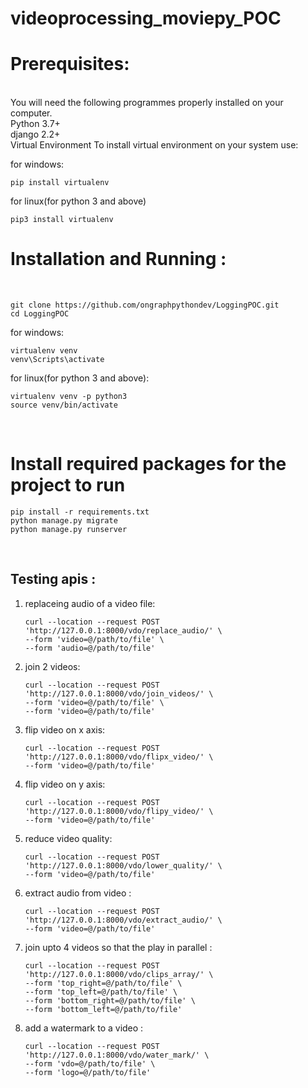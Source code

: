 # videoprocessing_moviepy_POC

<h1>Prerequisites:</h1><br>
You will need the following programmes properly installed on your computer.<br>
Python 3.7+ <br>
django 2.2+ <br>
Virtual Environment
To install virtual environment on your system use:

for windows:
```shell
pip install virtualenv
```
for linux(for python 3 and above)
```shell
pip3 install virtualenv
```

<h1>Installation and Running :</h1><br>

```shell
git clone https://github.com/ongraphpythondev/LoggingPOC.git 
cd LoggingPOC
```

for windows:
```shell
virtualenv venv
venv\Scripts\activate
```
for linux(for python 3 and above):
```shell
virtualenv venv -p python3
source venv/bin/activate
```
<br>
<h1>Install required packages for the project to run</h1>

```shell
pip install -r requirements.txt
python manage.py migrate
python manage.py runserver
```

<br>
<h2>Testing apis :</h2>

1) replaceing audio of a video file:
    
    ```curl
    curl --location --request POST 'http://127.0.0.1:8000/vdo/replace_audio/' \
    --form 'video=@/path/to/file' \
    --form 'audio=@/path/to/file'
    ```

2) join 2 videos:

    ```curl
    curl --location --request POST 'http://127.0.0.1:8000/vdo/join_videos/' \
    --form 'video=@/path/to/file' \
    --form 'video=@/path/to/file'
    ```


3) flip video on x axis:

    ```curl
    curl --location --request POST 'http://127.0.0.1:8000/vdo/flipx_video/' \
    --form 'video=@/path/to/file'
    ```

4) flip video on y axis:

    ```curl
    curl --location --request POST 'http://127.0.0.1:8000/vdo/flipy_video/' \
    --form 'video=@/path/to/file'
    ```


5) reduce video quality:
    
    ```curl
    curl --location --request POST 'http://127.0.0.1:8000/vdo/lower_quality/' \
    --form 'video=@/path/to/file'
    ```

6) extract audio from video :

    ```curl
    curl --location --request POST 'http://127.0.0.1:8000/vdo/extract_audio/' \
    --form 'video=@/path/to/file'
    ```

6) join upto 4 videos so that the play in parallel :

    ```curl
    curl --location --request POST 'http://127.0.0.1:8000/vdo/clips_array/' \
    --form 'top_right=@/path/to/file' \
    --form 'top_left=@/path/to/file' \
    --form 'bottom_right=@/path/to/file' \
    --form 'bottom_left=@/path/to/file'
    ```
    
7) add a watermark to a video :

    ```curl
    curl --location --request POST 'http://127.0.0.1:8000/vdo/water_mark/' \
    --form 'vdo=@/path/to/file' \
    --form 'logo=@/path/to/file'
    ```
